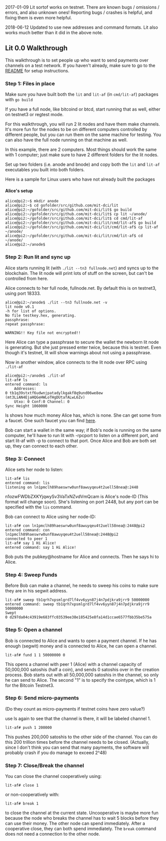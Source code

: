 2017-01-09 Lit sortof works on testnet.  There are known bugs / omissions / errors, and also unknown ones!  Reporting bugs / crashes is helpful, and fixing them is even more helpful.

2018-06-12 Updated to use new addresses and command formats.  Lit also works much better than it did in the above note.

## Lit 0.0 Walkthrough

This walkthrough is to set people up who want to send payments over channels on a test network. If you haven't already, make sure to go to the [README](./README.md) for setup instructions.

### Step 1: Files in place

Make sure you have built both the `lit` and `lit-af` (in `cmd/lit-af`) packages with `go build`

If you have a full node, like bitcoind or btcd, start running that as well, either on testnet3 or regtest mode.

For this walkthrough, you will run 2 lit nodes and have them make channels.  It's more fun for the nodes to be on different computers controlled by different people, but you can run them on the same machine for testing.  You can also have the full node running on that machine as well.

In this example, there are 2 computers.  Most things should work the same with 1 computer; just make sure to have 2 different folders for the lit nodes.

Set up two folders (i.e. anode and bnode) and copy both the `lit` and `lit-af` executables you built into both folders.

Here is a sample for Linux users who have not already built the packages

#### Alice's setup

```
alice@pi2:~$ mkdir anode
alice@pi2:~$ cd gofolder/src/github.com/mit-dci/lit
alice@pi2:~/gofolder/src/github.com/mit-dci/lit$ go build
alice@pi2:~/gofolder/src/github.com/mit-dci/lit$ cp lit ~/anode/
alice@pi2:~/gofolder/src/github.com/mit-dci/lit$ cd cmd/lit-af
alice@pi2:~/gofolder/src/github.com/mit-dci/lit/cmd/lit-af$ go build
alice@pi2:~/gofolder/src/github.com/mit-dci/lit/cmd/lit-af$ cp lit-af ~/anode/
alice@pi2:~/gofolder/src/github.com/mit-dci/lit/cmd/lit-af$ cd ~/anode/
alice@pi2:~/anode$
```

### Step 2: Run lit and sync up

Alice starts running lit (with `./lit --tn3 fullnode.net`) and syncs up to the blockchain.  The lit node will print lots of stuff on the screen, but can't be controlled from here.

Alice connects to her full node, fullnode.net.  By default this is on testnet3, using port 18333.

```
alice@pi2:~/anode$ ./lit --tn3 fullnode.net -v
lit node v0.1
-h for list of options.
No file testkey.hex, generating.
passphrase:
repeat passphrase:

WARNING!! Key file not encrypted!!
```

Here Alice can type a passphrase to secure the wallet the newborn lit node is generating.  But she just pressed enter twice, because this is testnet.  Even though it's testnet, lit will show warnings about not using a passphrase.

Now in another window, alice connects to the lit node over RPC using `./lit-af`

```
alice@pi2:~/anode$ ./lit-af
lit-af# ls
entered command: ls
	Addresses:
0 tb1q39stxtf6udwnjpatadylkgakf8q9und06we8ew (mt3LiAN4EjaHQGeHWLoTHgDUtafALwL6Zv)
	Utxo: 0 Conf:0 Channel: 0
Sync Height 1060000

```

ls shows how much money Alice has, which is none.  She can get some from a faucet. One such faucet you can find [here](https://testnet.manu.backend.hamburg/faucet).

Bob can start a wallet in the same way; if Bob's node is running on the same computer, he'll have to run lit with -rpcport to listen on a different port, and start lit-af with -p to connect to that port.  Once Alice and Bob are both set up, they can connect to each other.

### Step 3: Connect

Alice sets her node to listen:

```
lit-af# lis
entered command: lis
listening on ln1pmclh89haeswrw0unf8awuyqeu4t2uell58nea@:2448
```

n1ozwFWDbZXKYjqwySv3VaTxNZvdVmQcam is Alice's node-ID (This format will change soon).  She's listening on port 2448, but any port can be specified with the `lis` command.

Bob can connect to Alice using her node-ID:

```
lit-af# con ln1pmclh89haeswrw0unf8awuyqeu4t2uell58nea@:2448@pi2
entered command: con ln1pmclh89haeswrw0unf8awuyqeu4t2uell58nea@:2448@pi2
connected to peer 1
lit-af# say 1 Hi Alice!
entered command: say 1 Hi Alice!
```

Bob puts the pubkey@hostname for Alice and connects.  Then he says hi to Alice.

### Step 4: Sweep Funds

Before Bob can make a channel, he needs to sweep his coins to make sure they are in his segwit address.

```
lit-af# sweep tb1qrh7xpsmlgrd7lf4vv6yyn87j4n7pdjkra9jrr9 50000000
entered command: sweep tb1qrh7xpsmlgrd7lf4vv6yyn87j4n7pdjkra9jrr9 50000000
Swept
0 d297da04c43919e683ffc03539ee38e185425e8fa14d1ccae6577fbb35be575a
```

### Step 5: Open a channel

Bob is connected to Alice and wants to open a payment channel. If he has enough (segwit) money and is connected to Alice, he can open a channel.

```
lit-af# fund 1 1 50000000 0
```

This opens a channel with peer 1 (Alice) with a channel capacity of 50,000,000 satoshis (half a coin), and sends 0 satoshis over in the creation process.  Bob starts out with all 50,000,000 satoshis in the channel, so only he can send to Alice.  The second "1" is to specify the cointype, which is 1 for the Bitcoin Testnet3.

### Step 6: Send micro-payments

(Do they count as micro-payments if testnet coins have zero value?)

use ls again to see that the channel is there, it will be labeled channel 1.

```
lit-af# push 1 200000
```

This pushes 200,000 satoshis to the other side of the channel.  You can do this 200 trillion times before the channel needs to be closed.  (Actually, since I don't think you can send that many payments, the software will probably crash if you do manage to exceed 2^48)

### Step 7: Close/Break the channel

You can close the channel cooperatively using:

```
lit-af# close 1
```
or non-cooperatively with:

```
lit-af# break 1
```

to close the channel at the current state. Uncooperative is maybe more fun because the node who breaks the channel has to wait 5 blocks before they can use their money.  The other node can spend immediately.  After a cooperative close, they can both spend immediately.  The `break` command does not need a connection to the other node.
